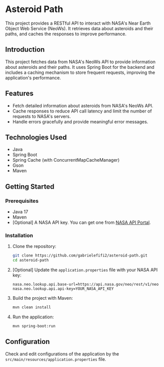 # Asteroid Path

This project provides a RESTful API to interact with NASA's Near Earth Object Web Service (NeoWs). It retrieves data about asteroids and their paths, and caches the responses to improve performance.

## Introduction

This project fetches data from NASA's NeoWs API to provide information about asteroids and their paths. It uses Spring Boot for the backend and includes a caching mechanism to store frequent requests, improving the application's performance.

## Features

- Fetch detailed information about asteroids from NASA's NeoWs API.
- Cache responses to reduce API call latency and limit the number of requests to NASA's servers.
- Handle errors gracefully and provide meaningful error messages.

## Technologies Used

- Java
- Spring Boot
- Spring Cache (with ConcurrentMapCacheManager)
- Gson
- Maven

## Getting Started

### Prerequisites

- Java 17
- Maven
- [Optional] A NASA API key. You can get one from [NASA API Portal](https://api.nasa.gov/).

### Installation

1. Clone the repository:

    ```bash
    git clone https://github.com/gabrielefifi2/asteroid-path.git
    cd asteroid-path
    ```

2. [Optional] Update the `application.properties` file with your NASA API key:

    ```properties
    nasa.neo.lookup.api.base-url=https://api.nasa.gov/neo/rest/v1/neo
    nasa.neo.lookup.api.api-key=YOUR_NASA_API_KEY
    ```

3. Build the project with Maven:

    ```bash
    mvn clean install
    ```

4. Run the application:

    ```bash
    mvn spring-boot:run
    ```

## Configuration

Check and edit configurations of the application by the `src/main/resources/application.properties` file.
